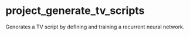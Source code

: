 # project_generate_tv_scripts
Generates a TV script by defining and training a recurrent neural network.
